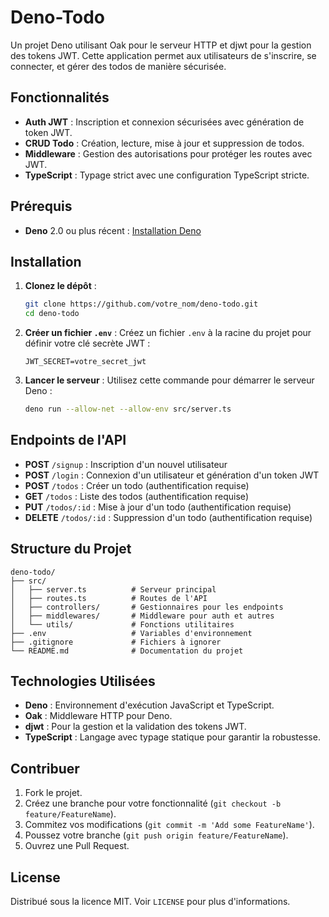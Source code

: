 
# Deno-Todo

Un projet Deno utilisant Oak pour le serveur HTTP et djwt pour la gestion des tokens JWT. Cette application permet aux utilisateurs de s'inscrire, se connecter, et gérer des todos de manière sécurisée.

## Fonctionnalités

- **Auth JWT** : Inscription et connexion sécurisées avec génération de token JWT.
- **CRUD Todo** : Création, lecture, mise à jour et suppression de todos.
- **Middleware** : Gestion des autorisations pour protéger les routes avec JWT.
- **TypeScript** : Typage strict avec une configuration TypeScript stricte.

## Prérequis

- **Deno** 2.0 ou plus récent : [Installation Deno](https://deno.land/#installation)

## Installation

1. **Clonez le dépôt** :
   ```bash
   git clone https://github.com/votre_nom/deno-todo.git
   cd deno-todo
   ```

2. **Créer un fichier `.env`** :
   Créez un fichier `.env` à la racine du projet pour définir votre clé secrète JWT :
   ```
   JWT_SECRET=votre_secret_jwt
   ```

3. **Lancer le serveur** :
   Utilisez cette commande pour démarrer le serveur Deno :
   ```bash
   deno run --allow-net --allow-env src/server.ts
   ```

## Endpoints de l'API

- **POST** `/signup` : Inscription d'un nouvel utilisateur
- **POST** `/login` : Connexion d'un utilisateur et génération d'un token JWT
- **POST** `/todos` : Créer un todo (authentification requise)
- **GET** `/todos` : Liste des todos (authentification requise)
- **PUT** `/todos/:id` : Mise à jour d'un todo (authentification requise)
- **DELETE** `/todos/:id` : Suppression d'un todo (authentification requise)

## Structure du Projet

```plaintext
deno-todo/
├── src/
│   ├── server.ts          # Serveur principal
│   ├── routes.ts          # Routes de l'API
│   ├── controllers/       # Gestionnaires pour les endpoints
│   ├── middlewares/       # Middleware pour auth et autres
│   └── utils/             # Fonctions utilitaires
├── .env                   # Variables d'environnement
├── .gitignore             # Fichiers à ignorer
└── README.md              # Documentation du projet
```

## Technologies Utilisées

- **Deno** : Environnement d'exécution JavaScript et TypeScript.
- **Oak** : Middleware HTTP pour Deno.
- **djwt** : Pour la gestion et la validation des tokens JWT.
- **TypeScript** : Langage avec typage statique pour garantir la robustesse.

## Contribuer

1. Fork le projet.
2. Créez une branche pour votre fonctionnalité (`git checkout -b feature/FeatureName`).
3. Commitez vos modifications (`git commit -m 'Add some FeatureName'`).
4. Poussez votre branche (`git push origin feature/FeatureName`).
5. Ouvrez une Pull Request.

## License

Distribué sous la licence MIT. Voir `LICENSE` pour plus d'informations.

